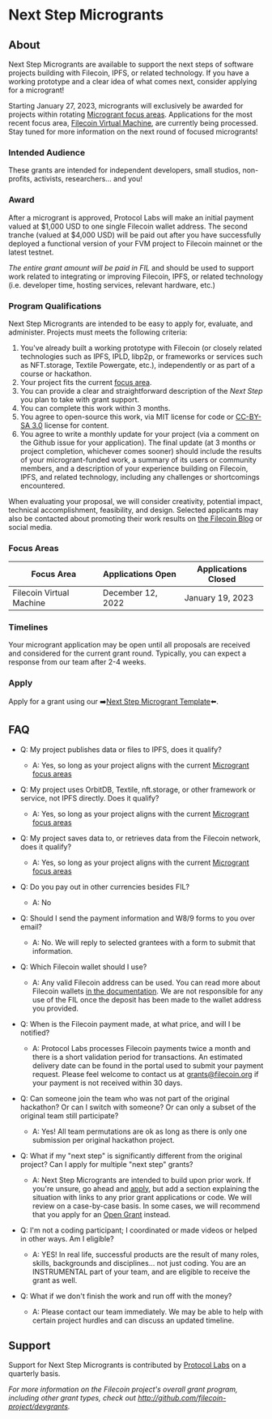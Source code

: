 # Next Step Microgrants

## About

Next Step Microgrants are available to support the next steps of software projects building with Filecoin, IPFS, or related technology. If you have a working prototype and a clear idea of what comes next, consider applying for a microgrant!

Starting January 27, 2023, microgrants will exclusively be awarded for projects within rotating [Microgrant focus areas](#focus-areas). Applications for the most recent focus area, [Filecoin Virtual Machine](https://fvm.filecoin.io/), are currently being processed. Stay tuned for more information on the next round of focused microgrants!

### Intended Audience
These grants are intended for independent developers, small studios, non-profits, activists, researchers... and you! 

### Award
After a microgrant is approved, Protocol Labs will make an initial payment valued at $1,000 USD to one single Filecoin wallet address. The second tranche (valued at $4,000 USD) will be paid out after you have successfully deployed a functional version of your FVM project to Filecoin mainnet or the latest testnet. 
 
 _The entire grant amount will be paid in FIL_ and should be used to support work related to integrating or improving Filecoin, IPFS, or related technology (i.e. developer time, hosting services, relevant hardware, etc.)

### Program Qualifications
Next Step Microgrants are intended to be easy to apply for, evaluate, and administer. Projects must meets the following criteria:

1. You've already built a working prototype with Filecoin (or closely related technologies such as IPFS, IPLD, libp2p, or frameworks or services such as NFT.storage, Textile Powergate, etc.), independently or as part of a course or hackathon.
2. Your project fits the current [focus area](#focus-areas).
3. You can provide a clear and straightforward description of the _Next Step_ you plan to take with grant support.
4. You can complete this work within 3 months. 
5. You agree to open-source this work, via MIT license for code or [CC-BY-SA 3.0](https://ipfs.io/ipfs/QmVreNvKsQmQZ83T86cWSjPu2vR3yZHGPm5jnxFuunEB9u) license for content.
6. You agree to write a monthly update for your project (via a comment on the Github issue for your application). The final update (at 3 months or project completion, whichever comes sooner) should include the results of your microgrant-funded work, a summary of its users or community members, and a description of your experience building on Filecoin, IPFS, and related technology, including any challenges or shortcomings encountered.

When evaluating your proposal, we will consider creativity, potential impact, technical accomplishment, feasibility, and design. Selected applicants may also be contacted about promoting their work results on [the Filecoin Blog](https://blog.filecoin.io/) or social media.

 ### Focus Areas
| Focus Area | Applications Open | Applications Closed |
|---|---|---|
| Filecoin Virtual Machine | December 12, 2022 | January 19, 2023 |
 
### Timelines
Your microgrant application may be open until all proposals are received and considered for the current grant round. Typically, you can expect a response from our team after 2-4 weeks. 

### Apply
Apply for a grant using our ➡️[Next Step Microgrant Template](https://github.com/filecoin-project/devgrants/issues/new?assignees=erinocon&labels=type%3Amicrogrant&template=microgrant.md&title=Next+Step+Microgrant%3A+%3CYour+Title+Here%3E)⬅️.

## FAQ

* Q: My project publishes data or files to IPFS, does it qualify?
  * A: Yes, so long as your project aligns with the current [Microgrant focus areas](#focus-areas)

* Q: My project uses OrbitDB, Textile, nft.storage, or other framework or service, not IPFS directly. Does it qualify?
  * A: Yes, so long as your project aligns with the current [Microgrant focus areas](#focus-areas)

* Q: My project saves data to, or retrieves data from the Filecoin network, does it qualify?
  * A: Yes, so long as your project aligns with the current [Microgrant focus areas](#focus-areas)

* Q: Do you pay out in other currencies besides FIL?
  * A: No

* Q: Should I send the payment information and W8/9 forms to you over email?
  * A: No. We will reply to selected grantees with a form to submit that information.

* Q: Which Filecoin wallet should I use?
  * A: Any valid Filecoin address can be used. You can read more about Filecoin wallets [in the documentation](https://docs.filecoin.io/reference/#wallets). We are not responsible for any use of the FIL once the deposit has been made to the wallet address you provided.

* Q: When is the Filecoin payment made, at what price, and will I be notified?
  * A: Protocol Labs processes Filecoin payments twice a month and there is a short validation period for transactions. An estimated delivery date can be found in the portal used to submit your payment request. Please feel welcome to contact us at grants@filecoin.org if your payment is not received within 30 days. 

* Q: Can someone join the team who was not part of the original hackathon? Or can I switch with someone? Or can only a subset of the original team still participate?
  * A: Yes! All team permutations are ok as long as there is only one submission per original hackathon project.

* Q: What if my "next step" is significantly different from the original project? Can I apply for multiple "next step" grants?
  * A: Next Step Microgrants are intended to build upon prior work. If you're unsure, go ahead and [apply](https://github.com/filecoin-project/devgrants/issues/new?assignees=mishmosh&labels=type%3Amicrogrant&template=microgrant.md&title=Next+Step+Microgrant%3A+%3CYour+Title+Here%3E), but add a section explaining the situation with links to any prior grant applications or code. We will review on a case-by-case basis. In some cases, we will recommend that you apply for an [Open Grant](/open-grants/) instead.

* Q: I'm not a coding participant; I coordinated or made videos or helped in other ways. Am I eligible?
  * A: YES! In real life, successful products are the result of many roles, skills, backgrounds and disciplines... not just coding. You are an INSTRUMENTAL part of your team, and are eligible to receive the grant as well.

* Q: What if we don't finish the work and run off with the money?
  * A: Please contact our team immediately. We may be able to help with certain project hurdles and can discuss an updated timeline. 

## Support
Support for Next Step Microgrants is contributed by [Protocol Labs](https://protocol.ai/) on a quarterly basis.


_For more information on the Filecoin project's overall grant program, including other grant types, check out http://github.com/filecoin-project/devgrants._

